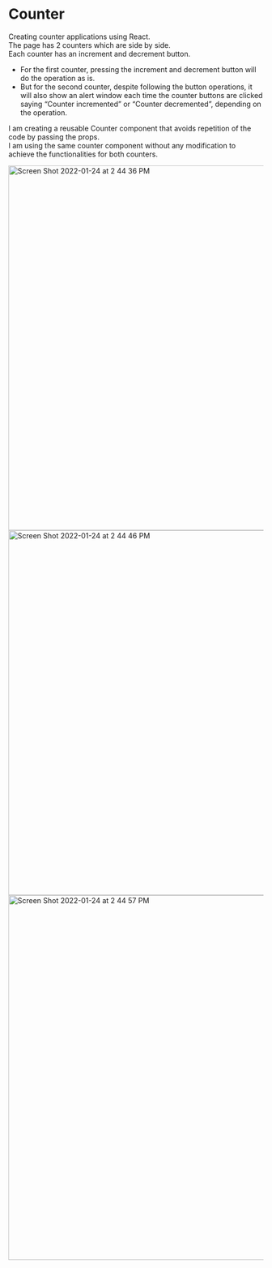 # Counter
Creating counter applications using React.<br>
The page has 2 counters which are side by side.<br>
Each counter has an increment and decrement button.
- For the first counter, pressing the increment and decrement button will do the operation as is. 
- But for the second counter, despite following the button operations, it will also show an alert window each time the counter buttons are clicked saying “Counter incremented” or “Counter decremented”, depending on the operation. 

I am creating a reusable Counter component that avoids repetition of the code by passing the props.<br>
I am using the same counter component without any modification to achieve the functionalities for both counters.

<img width="720" alt="Screen Shot 2022-01-24 at 2 44 36 PM" src="https://user-images.githubusercontent.com/67757251/150861823-62c3297b-1b61-4038-82f3-c9bdb382b917.png">
<img width="720" alt="Screen Shot 2022-01-24 at 2 44 46 PM" src="https://user-images.githubusercontent.com/67757251/150861841-009957b0-48cb-4bab-af54-964f8e55cca7.png">
<img width="720" alt="Screen Shot 2022-01-24 at 2 44 57 PM" src="https://user-images.githubusercontent.com/67757251/150861848-3530b255-c042-4c0e-8763-2f5fd4561598.png">

